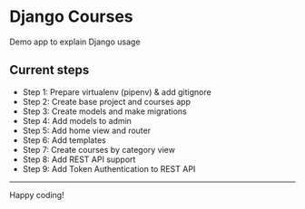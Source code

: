 # Django Courses
Demo app to explain Django usage

## Current steps

* Step 1: Prepare virtualenv (pipenv) & add gitignore
* Step 2: Create base project and courses app
* Step 3: Create models and make migrations
* Step 4: Add models to admin
* Step 5: Add home view and router
* Step 6: Add templates
* Step 7: Create courses by category view
* Step 8: Add REST API support
* Step 9: Add Token Authentication to REST API

___
Happy coding!